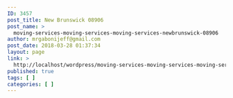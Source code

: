 ```yaml
---
ID: 3457
post_title: New Brunswick 08906
post_name: >
  moving-services-moving-services-moving-services-newbrunswick-08906
author: mrgabonijeff@gmail.com
post_date: 2018-03-28 01:37:34
layout: page
link: >
  http://localhost/wordpress/moving-services-moving-services-moving-services-newbrunswick-08906/
published: true
tags: [ ]
categories: [ ]
---
```

